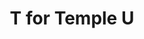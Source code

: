---
pid: RS70
title: T for Temple U
location_transcription: Rittenhouse
zipcode: '19121'
outside_phl: 
neighborhood: Brewerytown
age: '18'
age_range: 13-19
instagram: 
image_file_name: RS_70.jpg
proposal_transcription: Go owls!
topic: Education,Philadelphia
topic_summary: 0, 0
type: Other No Form
keywords_other: temple
credit: "#TempleTuff"
image_labels: 
twitter: 
facebook: 
permalink: "/monuments/rs70/"
layout: item-page
---
